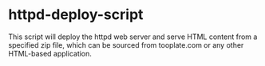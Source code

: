 # httpd-deploy-script
This script will deploy the httpd web server and serve HTML content from a specified zip file, which can be sourced from tooplate.com or any other HTML-based application.
